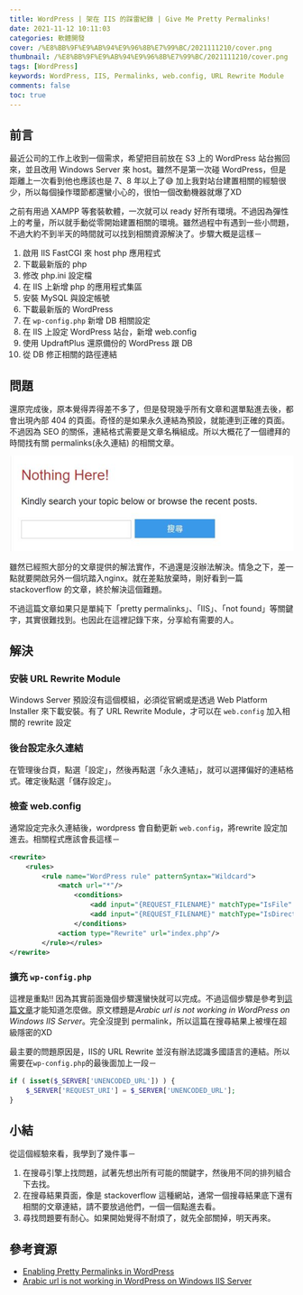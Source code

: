 ```yaml
---
title: WordPress | 架在 IIS 的踩雷紀錄 | Give Me Pretty Permalinks!
date: 2021-11-12 10:11:03
categories: 軟體開發
cover: /%E8%BB%9F%E9%AB%94%E9%96%8B%E7%99%BC/2021111210/cover.png
thumbnail: /%E8%BB%9F%E9%AB%94%E9%96%8B%E7%99%BC/2021111210/cover.png
tags: [WordPress]
keywords: WordPress, IIS, Permalinks, web.config, URL Rewrite Module
comments: false
toc: true
---
```


## 前言

最近公司的工作上收到一個需求，希望把目前放在 S3 上的 WordPress 站台搬回來，並且改用 Windows Server 來 host。雖然不是第一次碰 WordPress，但是距離上一次看到他也應該也是 7、8 年以上了😅 <!-- more -->加上我對站台建置相關的經驗很少，所以每個操作環節都還蠻小心的，很怕一個改動機器就爆了XD

之前有用過 XAMPP 等套裝軟體，一次就可以 ready 好所有環境。不過因為彈性上的考量，所以就手動從零開始建置相關的環境。雖然過程中有遇到一些小問題，不過大約不到半天的時間就可以找到相關資源解決了。步驟大概是這樣－

1. 啟用 IIS FastCGI 來 host php 應用程式
2. 下載最新版的 php
3. 修改 php.ini 設定檔
4. 在 IIS 上新增 php 的應用程式集區
5. 安裝 MySQL 與設定帳號
6. 下載最新版的 WordPress
7. 在 `wp-config.php` 新增 DB 相關設定
8. 在 IIS 上設定 WordPress 站台，新增 web.config
9. 使用 UpdraftPlus 還原備份的 WordPress 跟 DB
10. 從 DB 修正相關的路徑連結

## 問題

還原完成後，原本覺得弄得差不多了，但是發現幾乎所有文章和選單點進去後，都會出現內部 404 的頁面。奇怪的是如果永久連結為預設，就能連到正確的頁面。不過因為 SEO 的關係，連結格式需要是文章名稱組成。所以大概花了一個禮拜的時間找有關 permalinks(永久連結) 的相關文章。

![404](/%E8%BB%9F%E9%AB%94%E9%96%8B%E7%99%BC/2021111210/404.jpg)

雖然已經照大部分的文章提供的解法實作，不過還是沒辦法解決。情急之下，差一點就要開啟另外一個坑踏入nginx。就在差點放棄時，剛好看到一篇 stackoverflow 的文章，終於解決這個難題。

不過這篇文章如果只是單純下「pretty permalinks」、「IIS」、「not found」等關鍵字，其實很難找到。也因此在這裡記錄下來，分享給有需要的人。

## 解決

### 安裝 URL Rewrite Module

Windows Server 預設沒有這個模組，必須從官網或是透過 Web Platform Installer 來下載安裝。有了 URL Rewrite Module，才可以在 `web.config` 加入相關的 rewrite 設定

### 後台設定永久連結

在管理後台頁，點選「設定」，然後再點選「永久連結」，就可以選擇偏好的連結格式。確定後點選「儲存設定」。

### 檢查 web.config

通常設定完永久連結後，wordpress 會自動更新 `web.config`，將rewrite 設定加進去。相關程式應該會長這樣－

```xml
<rewrite>
    <rules>
        <rule name="WordPress rule" patternSyntax="Wildcard">
            <match url="*"/>
                <conditions>
                    <add input="{REQUEST_FILENAME}" matchType="IsFile" negate="true"/>
                    <add input="{REQUEST_FILENAME}" matchType="IsDirectory" negate="true"/>
                </conditions>
            <action type="Rewrite" url="index.php"/>
        </rule></rules>
</rewrite>
```

### 擴充 `wp-config.php`

這裡是重點!! 因為其實前面幾個步驟還蠻快就可以完成。不過這個步驟是參考到[這篇文章](https://stackoverflow.com/questions/41571675/arabic-url-is-not-working-in-WordPress-on-windows-iis-server?answertab=active#tab-top)才能知道怎麼做。原文標題是<i>Arabic url is not working in WordPress on Windows IIS Server</i>。完全沒提到 permalink，所以這篇在搜尋結果上被埋在超級隱密的XD

最主要的問題原因是，IIS的 URL Rewrite 並沒有辦法認識多國語言的連結。所以需要在`wp-config.php`的最後面加上一段－

```php
if ( isset($_SERVER['UNENCODED_URL']) ) {
    $_SERVER['REQUEST_URI'] = $_SERVER['UNENCODED_URL'];
}
```

## 小結

從這個經驗來看，我學到了幾件事－

1. 在搜尋引擎上找問題，試著先想出所有可能的關鍵字，然後用不同的排列組合下去找。
2. 在搜尋結果頁面，像是 stackoverflow 這種網站，通常一個搜尋結果底下還有相關的文章連結，請不要放過他們，一個一個點進去看。
3. 尋找問題要有耐心。如果開始覺得不耐煩了，就先全部關掉，明天再來。

## 參考資源

- [Enabling Pretty Permalinks in WordPress](https://docs.microsoft.com/en-us/iis/extensions/url-rewrite-module/enabling-pretty-permalinks-in-WordPress)
- [Arabic url is not working in WordPress on Windows IIS Server](https://stackoverflow.com/questions/41571675/arabic-url-is-not-working-in-WordPress-on-windows-iis-server?answertab=active#tab-top)